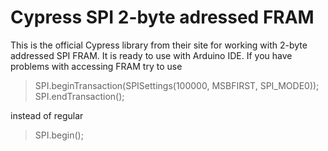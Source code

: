 # Cypress SPI 2-byte adressed FRAM

This is the official Cypress library from their site for working with 2-byte addressed SPI FRAM. It is ready to use with Arduino IDE. If you have problems with accessing FRAM try to use

> SPI.beginTransaction(SPISettings(100000, MSBFIRST, SPI_MODE0));
> <your FRAM access>
> SPI.endTransaction();

instead of regular  
> SPI.begin();
